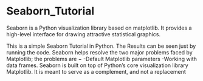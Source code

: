 # Seaborn_Tutorial

Seaborn is a Python visualization library based on matplotlib. It provides a high-level interface for drawing attractive statistical graphics.

This is a simple Seaborn Tutorial in Python. The Results can be seen just by running the code.
Seaborn helps resolve the two major problems faced by Matplotlib; the problems are −
-Default Matplotlib parameters
-Working with data frames.
Seaborn is built on top of Python’s core visualization library Matplotlib. It is meant to serve as a complement, and not a replacement
